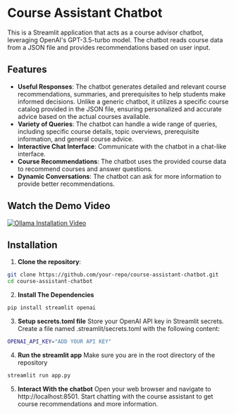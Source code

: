 # Course Assistant Chatbot

This is a Streamlit application that acts as a course advisor chatbot, leveraging OpenAI's GPT-3.5-turbo model. The chatbot reads course data from a JSON file and provides recommendations based on user input.

## Features

- **Useful Responses**: The chatbot generates detailed and relevant course recommendations, summaries, and prerequisites to help students make informed decisions. Unlike a generic chatbot, it utilizes a specific course catalog provided in the JSON file, ensuring personalized and accurate advice based on the actual courses available.
- **Variety of Queries**: The chatbot can handle a wide range of queries, including specific course details, topic overviews, prerequisite information, and general course advice.
- **Interactive Chat Interface**: Communicate with the chatbot in a chat-like interface.
- **Course Recommendations**: The chatbot uses the provided course data to recommend courses and answer questions.
- **Dynamic Conversations**: The chatbot can ask for more information to provide better recommendations.

## Watch the Demo Video

[![Ollama Installation Video]([https://img.youtube.com/vi/Af362vPLuVQ/0.jpg)](https://www.youtube.com/watch?v=Af362vPLuVQ](https://www.youtube.com/watch?v=MMxdLhb5eeI))


## Installation

1. **Clone the repository**:

```bash
git clone https://github.com/your-repo/course-assistant-chatbot.git
cd course-assistant-chatbot
```

2. **Install The Dependencies**
```bash
pip install streamlit openai
```

3. **Setup secrets.toml file**
Store your OpenAI API key in Streamlit secrets. Create a file named .streamlit/secrets.toml with the following content:
```bash
OPENAI_API_KEY="ADD YOUR API KEY"
```

4. **Run the streamlit app**
Make sure you are in the root directory of the repository
```bash
streamlit run app.py
```

5. **Interact With the chatbot**
Open your web browser and navigate to http://localhost:8501. Start chatting with the course assistant to get course recommendations and more information.
